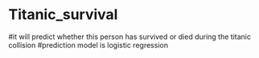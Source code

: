 # Titanic_survival
#it will predict whether this person has survived or died during the titanic collision
          #prediction model is logistic regression
